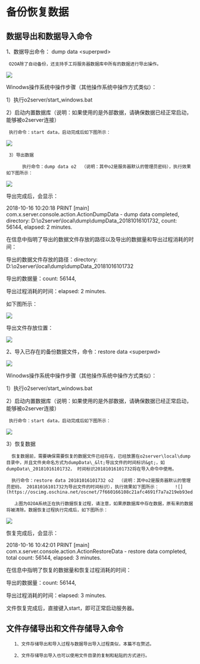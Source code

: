 # 备份恢复数据

## **数据导出和数据导入命令**

1、数据导出命令： dump data &lt;superpwd&gt;

     O2OA除了自动备份，还支持手工将服务器数据库中所有的数据进行导出操作。

![](https://oscimg.oschina.net/oscnet/7d4de1ceb2ce56d2245c22b5d79e2955119.jpg)

Winodws操作系统中操作步骤（其他操作系统中操作方式类似）：

1）执行o2server/start\_windows.bat

2）启动内置数据库（说明：如果使用的是外部数据，请确保数据已经正常启动，能够被o2server连接）

     执行命令：start data，启动完成后如下图所示：

![](https://oscimg.oschina.net/oscnet/598fb9e490241a11959c8b6abcbb507ef91.jpg)

     3）导出数据

          执行命令：dump data o2  （说明：其中o2是服务器默认的管理员密码），执行效果如下图所示：

![](https://oscimg.oschina.net/oscnet/82a1ee0664e0f4b56d4c827d311f9dd5f55.jpg)

导出完成后，会显示：

2018-10-16 10:20:18 PRINT \[main\] com.x.server.console.action.ActionDumpData - dump data completed, directory: D:\o2server\local\dump\dumpData\_20181016101732, count: 56144, elapsed: 2 minutes.

在信息中指明了导出的数据文件存放的路径以及导出的数据量和导出过程消耗的时间：

导出的数据文件存放的路径：directory: D:\o2server\local\dump\dumpData\_20181016101732

导出的数据量：count: 56144,

导出过程消耗的时间：elapsed: 2 minutes.

如下图所示：

![](https://oscimg.oschina.net/oscnet/f164f1c9e48d67086fe9532719c43b90a4b.jpg)

导出文件存放位置：

![](https://oscimg.oschina.net/oscnet/f8ad118d77b6612b3eb1608deabd773c68a.jpg)

2、导入已存在的备份数据文件，命令：restore data &lt;superpwd&gt;

![](https://oscimg.oschina.net/oscnet/0df6dc925c15524e053aed8269eb746b051.jpg)

Winodws操作系统中操作步骤（其他操作系统中操作方式类似）：

1）执行o2server/start\_windows.bat

2）启动内置数据库（说明：如果使用的是外部数据，请确保数据已经正常启动，能够被o2server连接）

     执行命令：start data，启动完成后如下图所示：

![](https://oscimg.oschina.net/oscnet/b70426f80c01ac93f07f318b25706eaedc2.jpg)

3）恢复数据

      恢复数据前，需要确保需要恢复的数据文件已经存在，已经放置在o2server\local\dump目录中，并且文件夹命名方式为dumpData\_&lt;导出文件的时间标识&gt;，如dumpData\_20181016101732， 时间标识20181016101732将在导入命令中使用。

      执行命令：restore data 20181016101732 o2  （说明：其中o2是服务器默认的管理员密码， 20181016101732为导出文件的时间标识），执行效果如下图所示：      ![](https://oscimg.oschina.net/oscnet/7f660166108c21afc4691f7a7a219eb93ed.jpg)

       上图为O2OA系统正在执行数据恢复过程，请注意，如果原数据库中存在数据，原有来的数据将被清除。数据恢复过程执行完成后，如下图所示：

![](https://oscimg.oschina.net/oscnet/43f68a5d4d14077597f406e7517f4459c1c.jpg)

恢复完成后，会显示：

2018-10-16 10:42:01 PRINT \[main\] com.x.server.console.action.ActionRestoreData - restore data completed, total count: 56144, elapsed: 3 minutes.

在信息中指明了恢复的数据量和恢复过程消耗的时间：

导出的数据量：count: 56144,

导出过程消耗的时间：elapsed: 3 minutes.       

文件恢复完成后，直接键入start，即可正常启动服务器。

## **文件存储导出和文件存储导入命令**

       1、文件存储导出和导入过程与数据导出导入过程类似，本篇不在赘述。

       2、文件存储导出导入也可以使用文件目录的复制和粘贴的方式进行。

